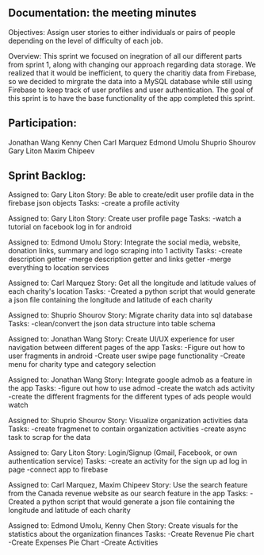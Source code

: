## Documentation: the meeting minutes

Objectives: Assign user stories to either individuals or pairs of people depending on the level of difficulty of each job. 

Overview: This sprint we focused on inegration of all our different parts from sprint 1, along with changing our approach regarding data storage. We realized that it would be inefficient, to query the charitiy data from Firebase, so we decided to mirgrate the data into a MySQL database while still using Firebase to keep track of user profiles and user authentication. The goal of this sprint is to have the base functionality of the app completed this sprint.


## Participation:
Jonathan Wang
Kenny Chen
Carl Marquez
Edmond Umolu 
Shuprio Shourov
Gary Liton
Maxim Chipeev

## Sprint Backlog:
Assigned to:
Gary Liton
Story:
Be able to create/edit user profile data in the firebase json objects
Tasks:
-create a profile activity

Assigned to:
Gary Liton
Story:
Create user profile page
Tasks:
-watch a tutorial on facebook log in for android

Assigned to:
Edmond Umolu 
Story:
Integrate the social media, website, donation links, summary and logo scraping into 1 activity
Tasks:
-create description getter
-merge description getter and links getter
-merge everything to location services 

Assigned to:
Carl Marquez
Story:
Get all the longitude and latitude values of each charity's location
Tasks:
-Created a python script that would generate a json file containing the longitude and latitude of each charity

Assigned to:
Shuprio Shourov
Story:
Migrate charity data into sql database
Tasks:
-clean/convert the json data structure into table schema

Assigned to:
Jonathan Wang
Story:
Create UI/UX experience for user navigation between different pages of the app
Tasks: 
-Figure out how to user fragments in android 
-Create user swipe page functionality
-Create menu for charity type and category selection

Assigned to:
Jonathan Wang
Story:
Integrate google admob as a feature in the app
Tasks:
-figure out how to use admod
-create the watch ads activity
-create the different fragments for the different types of ads people would watch

Assigned to:
Shuprio Shourov
Story:
Visualize organization activities data 
Tasks:
-create fragmenet to contain organization activities
-create async task to scrap for the data

Assigned to:
Gary Liton
Story:
Login/Signup (Gmail, Facebook, or own authentication service) 
Tasks:
-create an activity for the sign up ad log in page
-connect app to firebase

Assigned to:
Carl Marquez, Maxim Chipeev
Story:
Use the search feature from the Canada revenue website as our search feature in the app
Tasks:
-Created a python script that would generate a json file containing the longitude and latitude of each charity

Assigned to:
Edmond Umolu, Kenny Chen
Story:
Create visuals for the statistics about the organization finances
Tasks:
-Create Revenue Pie chart
-Create Expenses Pie Chart
-Create Activities
